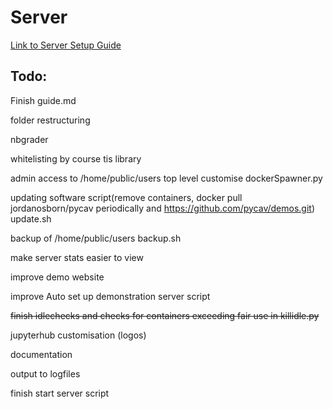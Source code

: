 # Server

[Link to Server Setup Guide](https://github.com/PyCav/Server/blob/master/server_setup_guide.md)


## Todo:

Finish guide.md

folder restructuring

nbgrader

whitelisting by course tis library

admin access to /home/public/users top level customise dockerSpawner.py

updating software script(remove containers, docker pull jordanosborn/pycav periodically and https://github.com/pycav/demos.git) update.sh

backup of /home/public/users backup.sh

make server stats easier to view

improve demo website

improve Auto set up demonstration server  script

~~finish idlechecks and checks for containers exceeding fair use in killidle.py~~

jupyterhub customisation (logos)

documentation

output to logfiles

finish start server script


